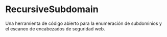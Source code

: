 # RecursiveSubdomain
Una herramienta de código abierto para la enumeración de subdominios y el escaneo de encabezados de seguridad web.

